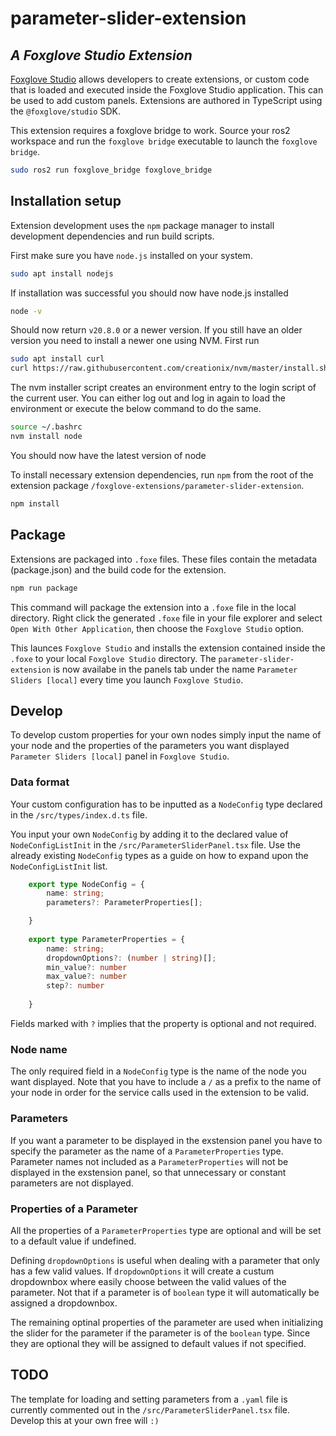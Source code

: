 # parameter-slider-extension

## _A Foxglove Studio Extension_

[Foxglove Studio](https://github.com/foxglove/studio) allows developers to create extensions, or custom code that is loaded and executed inside the Foxglove Studio application. This can be used to add custom panels. Extensions are authored in TypeScript using the `@foxglove/studio` SDK.

This extension requires a foxglove bridge to work. Source your ros2 workspace and run the `foxglove bridge` executable to launch the `foxglove bridge`.

```sh
sudo ros2 run foxglove_bridge foxglove_bridge
```

## Installation setup

Extension development uses the `npm` package manager to install development dependencies and run build scripts.

First make sure you have `node.js` installed on your system. 

```sh
sudo apt install nodejs
```
 
If installation was successful you should now have node.js installed
```sh
node -v
```
Should now return `v20.8.0` or a newer version. If you still have an older version you need to install a newer one using NVM. First run
```sh
sudo apt install curl 
curl https://raw.githubusercontent.com/creationix/nvm/master/install.sh | bash 
```
The nvm installer script creates an environment entry to the login script of the current user. You can either log out and log in again to load the environment or execute the below command to do the same.

```sh
source ~/.bashrc
nvm install node 
```
You should now have the latest version of node

To install necessary extension dependencies, run `npm` from the root of the extension package `/foxglove-extensions/parameter-slider-extension`.

```sh
npm install
```


## Package

Extensions are packaged into `.foxe` files. These files contain the metadata (package.json) and the build code for the extension.


```sh
npm run package
```

This command will package the extension into a `.foxe` file in the local directory. Right click the generated `.foxe` file in your file explorer and select `Open With Other Application`, then choose the `Foxglove Studio` option. 

This launces `Foxglove Studio` and installs the extension contained inside the `.foxe` to your local `Foxglove Studio` directory. The `parameter-slider-extension` is now availabe in the panels tab under the name `Parameter Sliders [local]` every time you launch `Foxglove Studio`.


## Develop 


To develop custom properties for your own nodes simply input the name of your node and the properties of the parameters you want displayed `Parameter Sliders [local]` panel in `Foxglove Studio`. 


### Data format

Your custom configuration has to be inputted as a `NodeConfig` type declared in the `/src/types/index.d.ts` file.

You input your own `NodeConfig` by adding it to the declared value of `NodeConfigListInit` in the  `/src/ParameterSliderPanel.tsx` file. Use the already existing `NodeConfig` types as a guide on how to expand upon the `NodeConfigListInit` list.


```ts
    export type NodeConfig = {
        name: string;
        parameters?: ParameterProperties[]; 

    }
    
    export type ParameterProperties = {
        name: string;
        dropdownOptions?: (number | string)[];
        min_value?: number
        max_value?: number
        step?: number
        
    }
```

Fields marked with `?` implies that the property is optional and not required. 

### Node name

The only required field in a `NodeConfig` type is the name of the node you want displayed. Note that you have to include a `/` as a prefix to the name of your node in order for the service calls used in the extension to be valid. 

### Parameters

If you want a parameter to be displayed in the exstension panel you have to specify the parameter as the name of a `ParameterProperties` type. Parameter names not included as a `ParameterProperties` will not be displayed in the exstension panel, so that unnecessary or constant parameters are not displayed.

### Properties of a Parameter

All the properties of a `ParameterProperties` type are optional and will be set to a default value if undefined. 

Defining `dropdownOptions` is useful when dealing with a parameter that only has a few valid values. If `dropdownOptions` it will create a custum dropdownbox where easily choose between the valid values of the parameter. Not that if a parameter is of `boolean` type it will automatically be assigned a dropdownbox.

The remaining optinal properties of the parameter are used when initializing the slider for the parameter if the parameter is of the `boolean` type. Since they are optional they will be assigned to default values if not specified.


## TODO
The template for loading and setting parameters from a `.yaml` file is currently commented out in the `/src/ParameterSliderPanel.tsx` file. Develop this at your own free will `:)`


